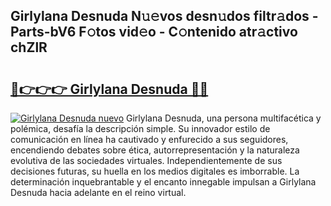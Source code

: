 ## Girlylana Desnuda N𝚞𝚎vos desn𝚞dos filtr𝚊dos - Parts-bV6 F𝚘tos vid𝚎o - C𝚘ntenido atr𝚊ctivo chZlR

# <h2><a href="http://mb9vhn.tromn.icu/?c=Girlylana+Desnuda">🔗👉👉👉 Girlylana Desnuda 🔗🔗</a></h2>

[![Girlylana Desnuda nuevo](https://i.imgur.com/pEAQMta.gif)](http://mb9vhn.tromn.icu/?c=Girlylana+Desnuda)
Girlylana Desnuda, una persona multifacética y polémica, desafía la descripción simple. Su innovador estilo de comunicación en línea ha cautivado y enfurecido a sus seguidores, encendiendo debates sobre ética, autorrepresentación y la naturaleza evolutiva de las sociedades virtuales. Independientemente de sus decisiones futuras, su huella en los medios digitales es imborrable. La determinación inquebrantable y el encanto innegable impulsan a Girlylana Desnuda hacia adelante en el reino virtual.
